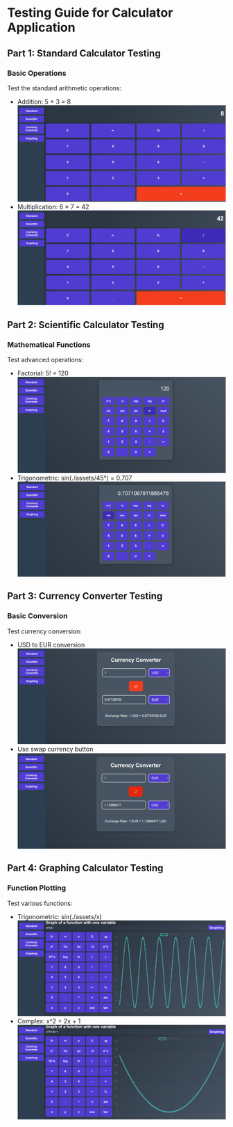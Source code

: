 # Testing Guide for Calculator Application

## Part 1: Standard Calculator Testing

### Basic Operations
Test the standard arithmetic operations:
- Addition: 5 + 3 = 8
![Addition](./assets/add.png)
- Multiplication: 6 × 7 = 42
![Multiplication](./assets/multiply.png)

## Part 2: Scientific Calculator Testing

### Mathematical Functions
Test advanced operations:
- Factorial: 5! = 120
![Factorial](./assets/factorial.png)
- Trigonometric: sin(./assets/45°) = 0.707
![Sin](./assets/sin.png)

## Part 3: Currency Converter Testing

### Basic Conversion
Test currency conversion:
- USD to EUR conversion
![USDtoEUR](./assets/USDtoEUR.png)
- Use swap currency button
![SwapCurrency](./assets/swap.png)

## Part 4: Graphing Calculator Testing

### Function Plotting
Test various functions:
- Trigonometric: sin(./assets/x)
![Trigonometric](./assets/sinGraph.png)
- Complex: x^2 + 2x + 1
![Complex](./assets/complex.png)

